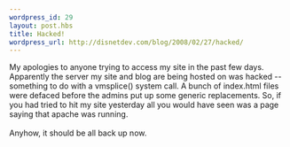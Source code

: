 ```yaml
--- 
wordpress_id: 29
layout: post.hbs
title: Hacked!
wordpress_url: http://disnetdev.com/blog/2008/02/27/hacked/
---
```

My apologies to anyone trying to access my site in the past few days. Apparently the server my site and blog are being hosted on was hacked -- something to do with a vmsplice() system call. A bunch of index.html files were defaced before the admins put up some generic replacements. So, if you had tried to hit my site yesterday all you would have seen was a page saying that apache was running. <br /><br />Anyhow, it should be all back up now.<br />
